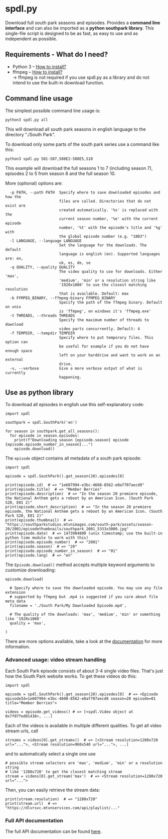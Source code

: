 # spdl.py
Download full south park seasons and episodes. Provides a **command line interface** and can also be imported as a **python southpark library**. This single-file script is designed to be as fast, as easy to use and as independent as possible.

## Requirements - What do I need?
 * Python 3 – [How to install?](https://realpython.com/installing-python/)
 * ffmpeg – [How to install?](https://mityax.github.io/spdl.py-southpark-downloader/install-ffmpeg.html)<br>
    &rarr; ffmpeg is not required if you use spdl.py as a library and do not intend to use the built-in download function.

## Command line usage
The simplest possible command line usage is:

```python3 spdl.py all```

This will download all south park seasons in english language to the directory "./South Park".

To download only some parts of the south park series use a command like this:

```python3 spdl.py S01-S07,S08E2-S08E5,S10```

This example will download the full seasons 1 to 7 (including season 7), episodes 2 to 5 from season 8 and the full season 10.

More (optional) options are:

```
  -p PATH, --path PATH  Specify where to save downloaded episodes and how the
                        files are called. Directories that do not exist are
                        created automatically. '%s' is replaced with the
                        current season number, '%e' with the current episode
                        number, '%t' with the episode's title and '%g' with
                        the global episode number (e.g. "1803")
  -l LANGUAGE, --language LANGUAGE
                        Set the language for the downloads. The default
                        language is english (en). Supported languages are: en,
                        uk, es, de, se
  -q QUALITY, --quality QUALITY
                        The video quality to use for downloads. Either 'max',
                        'medium', 'min' or a resolution string like
                        '1920x1080' to use the closest matching resolution
                        that is available. Default: max
  -b FFMPEG_BINARY, --ffmpeg-binary FFMPEG_BINARY
                        Specify the path of the ffmpeg binary. Default on unix
                        is 'ffmpeg', on windows it's 'ffmpeg.exe'
  -t THREADS, --threads THREADS
                        Specify the maximum number of threads to download
                        video parts concurrently. Default: 4
  -f TEMPDIR, --tempdir TEMPDIR
                        Specify where to put temporary files. This option can
                        be useful for example if you do not have enough space
                        left on your harddrive and want to work on an external
                        drive.
  -v, --verbose         Give a more verbose output of what is currently
                        happening.
```

## Use as python library
To download all episodes in english use this self-explanatory code:

```python3
import spdl

southpark = spdl.SouthPark('en')

for season in southpark.get_all_seasons():
  for episode in season.episodes:
    print(f"Downloading season {episode.season} episode {episode.episode_number_in_season}...")
    episode.download()
```

The ```episode``` object contains all metadata of a south park episode:

```python3
import spdl

episode = spdl.SouthPark().get_season(20).episodes[0]

print(episode.id)  # => "1e607994-e3bc-4608-8562-e0af707aecd8"
print(episode.title)  # => "Member Berries"
print(episode.description)  # => "In the season 20 premiere episode, the National Anthem gets a reboot by an American Icon. (South Park S20, E01 2)"
print(episode.short_description)  # => "In the season 20 premiere episode, the National Anthem gets a reboot by an American Icon. (South Park S20, E01 2)"
print(episode.thumbnail)  # => "https://southparkstudios.mtvnimages.com/south-park/assets/season-20/2001/episodethumbnails/southpark_2001_5333x3000.jpg"
print(episode.date)  # => 1473904800 (unix timestamp; use the built-in python time module to work with this)
print(episode.episode_number)  # => "2001"
print(episode.season)  # => "20"
print(episode.episode_number_in_season)  # => "01"
print(episode.lang)  # => "en"
```

The ```Episode.download()``` method accepts multiple keyword arguments to customize downloading:

```python3
episode.download(

  # Specify where to save the downloaded episode. You may use any file extension
  # supported by ffmpeg but .mp4 is suggested if you care about file meta data
  filename = './South Park/My Downloaded Episode.mp4',

  # The quality of the downloads: 'max', 'medium', 'min' or something like '1920x1080'
  quality = 'max',

)
```

There are more options available, take a look at the [documentation](https://mityax.github.io/spdl.py-southpark-downloader/#spdl.Episode.download) for more information.

### Advanced usage: video stream handling
Each South Park episode consists of about 3-4 single video files. That's just how the South Park website works.
To get these videos do this:

```python3
import spdl

episode = spdl.SouthPark().get_season(20).episodes[0]  # => <Episode episodeId=1e607994-e3bc-4608-8562-e0af707aecd8 season=20 episode=01 title="Member Berries">

videos = episode.get_videos() # => [<spdl.Video object at 0x7f07fed01438>, ...]
```

Each of the videos is available in multiple different qualities. To get all video stream urls, call

```python3
streams = videos[0].get_streams()  # => [<Stream resolution=1280x720 url="...">, <Stream resolution=960x540 url="...">, ...]
```

and to automatically select a single one use

```python3
# possible stream selectors are 'max', 'medium', 'min' or a resolution string
# like '1280x720' to get the closest matching stream
stream = videos[0].get_stream('max')  # => <Stream resolution=1280x720 url="...">
```

Then, you can easily retrieve the stream data:

```python3
print(stream.resolution)  # => "1280x720"
print(stream.url)  # => "https://dlvrsvc.mtvnservices.com/api/playlist/..."
```
### Full API documentation
The full API documentation can be found [here](https://mityax.github.io/spdl.py-southpark-downloader/).

